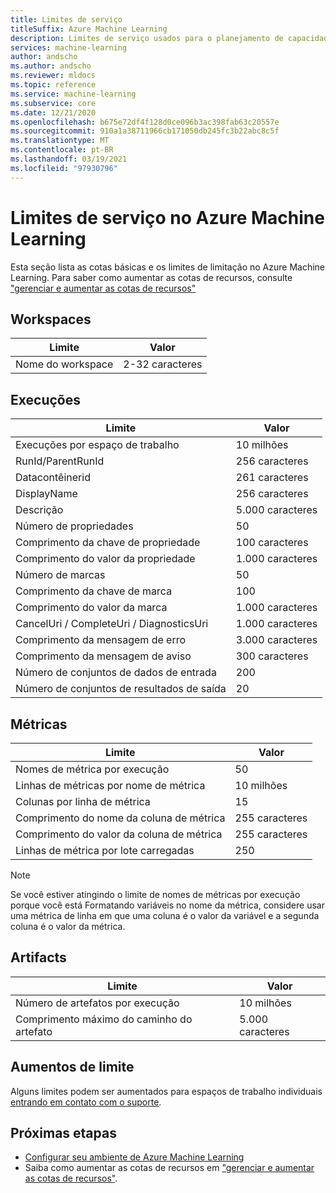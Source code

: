 ```yaml
---
title: Limites de serviço
titleSuffix: Azure Machine Learning
description: Limites de serviço usados para o planejamento de capacidade e limites máximos de solicitações e respostas para Azure Machine Learning.
services: machine-learning
author: andscho
ms.author: andscho
ms.reviewer: mldocs
ms.topic: reference
ms.service: machine-learning
ms.subservice: core
ms.date: 12/21/2020
ms.openlocfilehash: b675e72df4f128d0ce096b3ac398fab63c20557e
ms.sourcegitcommit: 910a1a38711966cb171050db245fc3b22abc8c5f
ms.translationtype: MT
ms.contentlocale: pt-BR
ms.lasthandoff: 03/19/2021
ms.locfileid: "97930796"
---
```

# <a name="service-limits-in-azure-machine-learning"></a>Limites de serviço no Azure Machine Learning

Esta seção lista as cotas básicas e os limites de limitação no Azure Machine Learning. Para saber como aumentar as cotas de recursos, consulte ["gerenciar e aumentar as cotas de recursos"](how-to-manage-quotas.md)

## <a name="workspaces"></a>Workspaces
| Limite | Valor |
| --- | --- |
| Nome do workspace | 2-32 caracteres |

## <a name="runs"></a>Execuções
| Limite | Valor |
| --- | --- |
| Execuções por espaço de trabalho | 10 milhões |
| RunId/ParentRunId | 256 caracteres |
| Datacontêinerid | 261 caracteres |
| DisplayName |256 caracteres|
| Descrição |5.000 caracteres|
| Número de propriedades |50 |
| Comprimento da chave de propriedade |100 caracteres |
| Comprimento do valor da propriedade |1.000 caracteres |
| Número de marcas |50 |
| Comprimento da chave de marca |100 |
| Comprimento do valor da marca |1.000 caracteres |
| CancelUri / CompleteUri / DiagnosticsUri |1.000 caracteres |
| Comprimento da mensagem de erro |3.000 caracteres |
| Comprimento da mensagem de aviso |300 caracteres |
| Número de conjuntos de dados de entrada |200 |
| Número de conjuntos de resultados de saída |20 |


## <a name="metrics"></a>Métricas
| Limite | Valor |
| --- | --- |
| Nomes de métrica por execução |50|
| Linhas de métricas por nome de métrica |10 milhões|
| Colunas por linha de métrica |15|
| Comprimento do nome da coluna de métrica |255 caracteres |
| Comprimento do valor da coluna de métrica |255 caracteres |
| Linhas de métrica por lote carregadas | 250 |

> [!NOTE]
> Se você estiver atingindo o limite de nomes de métricas por execução porque você está Formatando variáveis no nome da métrica, considere usar uma métrica de linha em que uma coluna é o valor da variável e a segunda coluna é o valor da métrica.

## <a name="artifacts"></a>Artifacts

| Limite | Valor |
| --- | --- |
| Número de artefatos por execução |10 milhões|
| Comprimento máximo do caminho do artefato |5.000 caracteres |

## <a name="limit-increases"></a>Aumentos de limite
Alguns limites podem ser aumentados para espaços de trabalho individuais [entrando em contato com o suporte](https://ms.portal.azure.com/#blade/Microsoft_Azure_Support/HelpAndSupportBlade/newsupportrequest/). 

## <a name="next-steps"></a>Próximas etapas

- [Configurar seu ambiente de Azure Machine Learning](how-to-configure-environment.md)
- Saiba como aumentar as cotas de recursos em ["gerenciar e aumentar as cotas de recursos"](how-to-manage-quotas.md).

